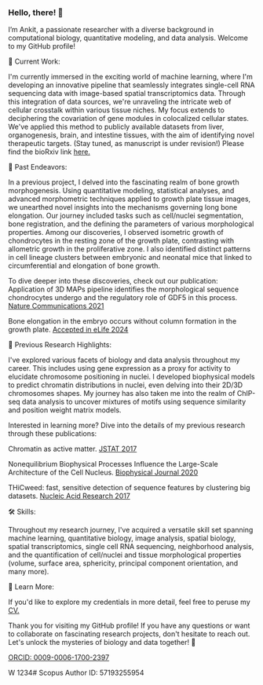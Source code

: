 ### Hello, there! 👋

I’m Ankit, a passionate researcher with a diverse background in computational biology, quantitative modeling, and data analysis. Welcome to my GitHub profile!

🧬 Current Work:

I'm currently immersed in the exciting world of machine learning, where I'm developing an innovative pipeline that seamlessly integrates single-cell RNA sequencing data with image-based spatial transcriptomics data. Through this integration of data sources, we're unraveling the intricate web of cellular crosstalk within various tissue niches. My focus extends to deciphering the covariation of gene modules in colocalized cellular states. We've applied this method to publicly available datasets from liver, organogenesis, brain, and intestine tissues, with the aim of identifying novel therapeutic targets. (Stay tuned, as manuscript is under revision!) Please find the bioRxiv link [here.](https://doi.org/10.1101/2024.09.08.611848) 

🦴 Past Endeavors:

In a previous project, I delved into the fascinating realm of bone growth morphogenesis. Using quantitative modeling, statistical analyses, and advanced morphometric techniques applied to growth plate tissue images, we unearthed novel insights into the mechanisms governing long bone elongation. Our journey included tasks such as cell/nuclei segmentation, bone registration, and the defining the parameters of various morphological properties. Among our discoveries, I observed isometric growth of chondrocytes in the resting zone of the growth plate, contrasting with allometric growth in the proliferative zone. I also identified distinct patterns in cell lineage clusters between embryonic and neonatal mice that linked to circumferential and elongation of bone growth.

To dive deeper into these discoveries, check out our publication: 
Application of 3D MAPs pipeline identifies the morphological sequence chondrocytes undergo and the regulatory role of GDF5 in this process. [Nature Communications 2021](https://www.nature.com/articles/s41467-021-25714-0)

Bone elongation in the embryo occurs without column formation in the growth plate. [Accepted in eLife 2024](https://www.biorxiv.org/content/10.1101/2023.11.14.567062v2)


🔬 Previous Research Highlights:

I've explored various facets of biology and data analysis throughout my career. This includes using gene expression as a proxy for activity to elucidate chromosome positioning in nuclei. I developed biophysical models to predict chromatin distributions in nuclei, even delving into their 2D/3D chromosomes shapes. My journey has also taken me into the realm of ChIP-seq data analysis to uncover mixtures of motifs using sequence similarity and position weight matrix models.

Interested in learning more? Dive into the details of my previous research through these publications:

Chromatin as active matter. [JSTAT 2017](https://iopscience.iop.org/article/10.1088/1742-5468/aa5287)

Nonequilibrium Biophysical Processes Influence the Large-Scale Architecture of the Cell Nucleus. [Biophysical Journal 2020](https://www.cell.com/biophysj/fulltext/S0006-3495(19)30940-3)

THiCweed: fast, sensitive detection of sequence features by clustering big datasets. [Nucleic Acid Research 2017](https://academic.oup.com/nar/article/46/5/e29/4754463)


🛠️ Skills:

Throughout my research journey, I've acquired a versatile skill set spanning machine learning, quantitative biology, image analysis, spatial biology, spatial transcriptomics, single cell RNA sequencing, neighborhood analysis, and the quantification of cell/nuclei and tissue morphological properties (volume, surface area, sphericity, principal component orientation, and many more).


📄 Learn More:

If you'd like to explore my credentials in more detail, feel free to peruse my [CV.](https://github.com/ankitbioinfo/interestingLinks/blob/master/CV_ankit2.pdf)

Thank you for visiting my GitHub profile! If you have any questions or want to collaborate on fascinating research projects, don't hesitate to reach out. Let's unlock the mysteries of biology and data together! 🌟

[ORCID: 0009-0006-1700-2397](https://orcid.org/0009-0006-1700-2397)

W 1234#
Scopus Author ID: 57193255954




<!--
**ankitbioinfo/ankitbioinfo** is a ✨ _special_ ✨ repository because its `README.md` (this file) appears on your GitHub profile.



Here are some ideas to get you started:

- 🔭 



- 🌱 I’m currently learning ...
- 👯 I’m looking to collaborate on ...
- 🤔 I’m looking for help with ...
- 💬 Ask me about ...
- 📫 How to reach me: ...
- 😄 Pronouns: ...
- ⚡ Fun fact: ...
-->
